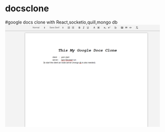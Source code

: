 # docsclone
#google docs clone with React,socketio,quill,mongo db
![alt text](https://github.com/badushaebrahim/docsclone/blob/master/Capture.PNG)
